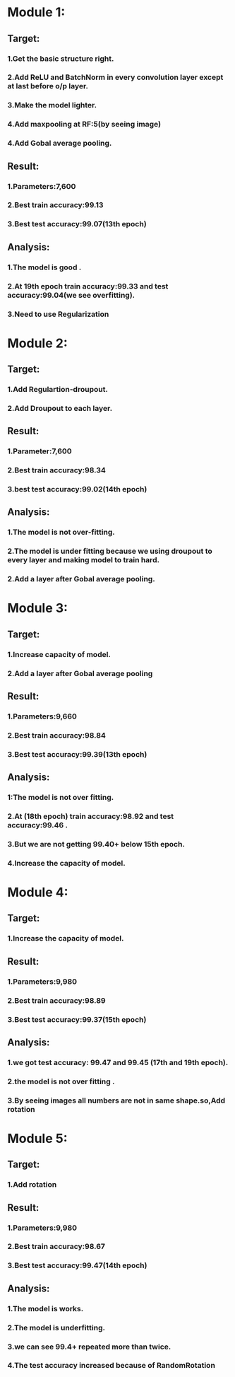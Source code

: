 # Module 1:

## Target:
   ### 1.Get the basic structure right.
   ### 2.Add ReLU and BatchNorm in every convolution layer except at last before o/p layer.
   ### 3.Make the model lighter.
   ### 4.Add maxpooling at RF:5(by seeing image)
   ### 4.Add Gobal average pooling.

## Result:
   ### 1.Parameters:7,600
   ### 2.Best train accuracy:99.13
   ### 3.Best test accuracy:99.07(13th epoch)

## Analysis:
   ### 1.The model is good .
   ### 2.At 19th epoch train accuracy:99.33  and  test accuracy:99.04(we see overfitting).
   ### 3.Need to use Regularization

# Module 2:

## Target:
  ### 1.Add Regulartion-droupout.
  ### 2.Add Droupout to each layer.

## Result:
   ### 1.Parameter:7,600
   ### 2.Best train accuracy:98.34
   ### 3.best test accuracy:99.02(14th epoch)

## Analysis:
   ### 1.The model is not over-fitting.
   ### 2.The model is under fitting because we using droupout to every layer and making model to train hard.
   ### 2.Add a layer after Gobal average pooling.
   
# Module 3:

## Target:
   ### 1.Increase capacity of model.
   ### 2.Add a layer after Gobal average pooling

## Result:
   ### 1.Parameters:9,660
   ### 2.Best train accuracy:98.84
   ### 3.Best test accuracy:99.39(13th epoch)

## Analysis:
   ### 1:The model is not over fitting.
   ### 2.At (18th epoch) train accuracy:98.92 and test accuracy:99.46 .
   ### 3.But we are not getting 99.40+ below 15th epoch.
   ### 4.Increase the capacity of model.
   
# Module 4:

## Target:
   ### 1.Increase the capacity of model.

## Result:
   ### 1.Parameters:9,980
   ### 2.Best train accuracy:98.89
   ### 3.Best test accuracy:99.37(15th epoch)

## Analysis:
   ### 1.we got test accuracy: 99.47 and 99.45 (17th and 19th epoch).
   ### 2.the model is not over fitting .
   ### 3.By seeing images all numbers are not in same shape.so,Add rotation
   
# Module 5:

## Target:
   ### 1.Add rotation 

## Result:
  ### 1.Parameters:9,980
  ### 2.Best train accuracy:98.67
  ### 3.Best test accuracy:99.47(14th epoch)

## Analysis:
   ### 1.The model is works.
   ### 2.The model is underfitting.
   ### 3.we can see 99.4+ repeated more than twice.
   ### 4.The test accuracy increased because of RandomRotation 
